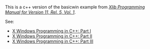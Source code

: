 <p>
This is a c++ version of the basicwin example from <a href="http://www.amazon.com/exec/obidos/ASIN/1565920023/ref%3Dnosim/msn011-20"><em>Xlib Programming Manual for Version 11, Rel. 5, Vol. 1</em></a>.
<p>
See:
</p>
<ul>
<li><a href="http://www.storage-b.com/c/x/23">X Windows Programming in C++: Part I</a></li>
<li><a href="http://www.storage-b.com/c/x/24">X Windows Programming in C++: Part II</a></li>
<li><a href="http://www.storage-b.com/c/x/25">X Windows Programming in C++: Part III</a></li>
</ul>
